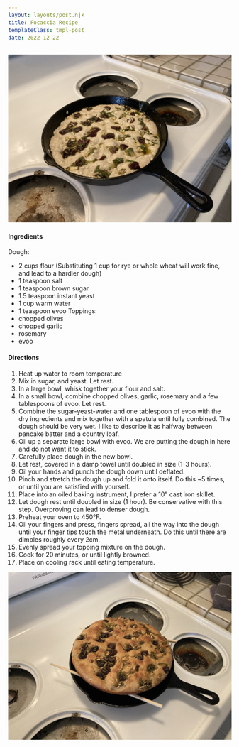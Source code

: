```yaml
---
layout: layouts/post.njk
title: Focaccia Recipe
templateClass: tmpl-post
date: 2022-12-22
---
```

![uncooked focaccia](/img/focaccia_uncooked.jpg)
  
#### Ingredients
Dough:
* 2 cups flour (Substituting 1 cup for rye or whole wheat will work fine, and lead to a hardier dough)
* 1 teaspoon salt
* 1 teaspoon brown sugar
* 1.5 teaspoon instant yeast
* 1 cup warm water
* 1 teaspoon evoo
Toppings:
* chopped olives
* chopped garlic
* rosemary
* evoo
 
#### Directions
1. Heat up water to room temperature
2. Mix in sugar, and yeast. Let rest.
3. In a large bowl, whisk together your flour and salt.
4. In a small bowl, combine chopped olives, garlic, rosemary and a few tablespoons of evoo. Let rest.
5. Combine the sugar-yeast-water and one tablespoon of evoo with the dry ingredients and mix together with a spatula until fully combined. The dough should be very wet. I like to describe it as halfway between pancake batter and a country loaf.
6. Oil up a separate large bowl with evoo. We are putting the dough in here and do not want it to stick.
7. Carefully place dough in the new bowl.
8. Let rest, covered in a damp towel until doubled in size (1-3 hours).
9. Oil your hands and punch the dough down until deflated.
10. Pinch and stretch the dough up and fold it onto itself. Do this ~5 times, or until you are satisfied with yourself.
11. Place into an oiled baking instrument, I prefer a 10" cast iron skillet.
12. Let dough rest until doubled in size (1 hour). Be conservative with this step. Overproving can lead to denser dough.
13. Preheat your oven to 450°F.
14. Oil your fingers and press, fingers spread, all the way into the dough until your finger tips touch the metal underneath. Do this until there are dimples roughly every 2cm.
15. Evenly spread your topping mixture on the dough.
16. Cook for 20 minutes, or until lightly browned.
17. Place on cooling rack until eating temperature.

![cooked focaccia](/img/focaccia_cooked.jpg)

